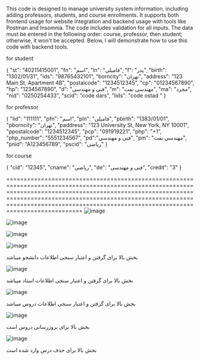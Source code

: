 This code is designed to manage university system information, including adding professors, students, and course enrollments. It supports both frontend usage for website integration and backend usage with tools like Postman and Insomnia. The code includes validation for all inputs. The data must be entered in the following order: course, professor, then student; otherwise, it won't be accepted. Below, I will demonstrate how to use this code with backend tools.






for student



{
    "st": "40211415001",
    "fn": "اسم",
    "ln": "فامیلی",
    "f": "پدر",
    "birth": "1302/01/31",
    "ids": "98765432101",
    "borncity": "تهران",
    "address": "123 Main St, Apartment 4B",
    "postalcode": "1234512345",
    "cp": "01234567890",
    "hp": "1234567890",
    "d": "فنی و مهندسی",
    "m": "مهندسی نفت",
    "ma": "مجرد",
    "nid": "0250254433",
    "scid": "code dars",
    "lids": "code ostad  "
}






for professor




{
  "lid": "111111",
  "pfn": "اسم",
  "pln": "فامیلی",
  "pbirth": "1383/01/01",
  "pborncity": "تهران",
  "paddress": "123 University St, New York, NY 10001",
  "ppostalcode": "1234512345",
  "pcp": "091919221",
  "php": "+1",
  "php_number": "5551234567",
  "pd":"فنی و مهندسی",
  "pm": "مهندسی نفت",
  "pnid": "A123456789",
  "pscid": "ریاضی"
}









for course




{
  "cid": "12345",
  "cname": "ریاضی",
  "de": "فنی و مهندسی",
  "credit": "3"
}






====================================================================================================================================================================================================================================================================================================
 ![image](https://github.com/erfnrf/lu_uni_project/assets/142250364/e6b3f31a-fc45-43f9-bd62-a41700dd6bf1)
 
![image](https://github.com/erfnrf/lu_uni_project/assets/142250364/bbfc21c2-440e-4a80-8ec7-900b3f9c858b)

![image](https://github.com/erfnrf/lu_uni_project/assets/142250364/3e3b847d-48ff-4986-86eb-4cb302f58f82)

![image](https://github.com/erfnrf/lu_uni_project/assets/142250364/cf9a3a51-d473-45e6-a9a6-0c0105543783)


بخش بالا برای گرفتن و اعتبار سنجی اطلاعات دانشجو میباشد 


![image](https://github.com/erfnrf/UNI_LU_PROJECT/assets/142250364/086bc7bc-09e7-47e3-8e10-7826654f75d9)


بخش بالا برای گرفتن و اعتبار سنجی اطلاعات استاد میباشد 


![image](https://github.com/erfnrf/UNI_LU_PROJECT/assets/142250364/99b81fc9-1523-4076-9572-19d464c711fe)


بخش بالا برای گرفتن و اعتبار سنجی اطلاعات دروس میباشد 


![image](https://github.com/erfnrf/UNI_LU_PROJECT/assets/142250364/d60bd27a-e0c4-465e-bbe0-c05a357263d1)



بخش بالا برای بروزرسانی دروس است


![image](https://github.com/erfnrf/UNI_LU_PROJECT/assets/142250364/c3237472-83a3-404f-86e7-bd924fc7a3aa)


بخش بالا برای حذف درس وارد شده است

